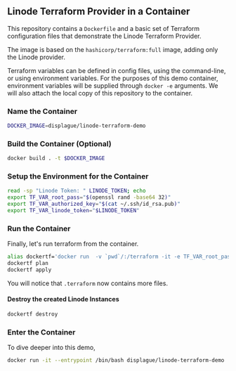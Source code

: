 ## Linode Terraform Provider in a Container

This repository contains a `Dockerfile` and a basic set of Terraform configuration files that demonstrate the Linode Terraform Provider.

The image is based on the `hashicorp/terraform:full` image, adding only the Linode provider.

Terraform variables can be defined in config files, using the command-line, or using environment variables.  For the purposes of this demo container, environment variables will be supplied through `docker -e` arguments.  We will also attach the local copy of this repository to the container.

### Name the Container

```bash
DOCKER_IMAGE=displague/linode-terraform-demo
```

### Build the Container (Optional)

```bash
docker build . -t $DOCKER_IMAGE
```

### Setup the Environment for the Container

```bash
read -sp "Linode Token: " LINODE_TOKEN; echo
export TF_VAR_root_pass="$(openssl rand -base64 32)"
export TF_VAR_authorized_key="$(cat ~/.ssh/id_rsa.pub)"
export TF_VAR_linode_token="$LINODE_TOKEN"
```

### Run the Container

Finally, let's run terraform from the container.

```bash
alias dockertf='docker run  -v `pwd`/:/terraform -it -e TF_VAR_root_pass="$TF_VAR_root_pass" -e TF_VAR_authorized_key="$TF_VAR_authorized_key" -e TF_VAR_linode_token="$TF_VAR_linode_token" $DOCKER_IMAGE'
dockertf plan
dockertf apply
```

You will notice that `.terraform` now contains more files.

#### Destroy the created Linode Instances


```bash
dockertf destroy
```

### Enter the Container

To dive deeper into this demo,

```bash
docker run -it --entrypoint /bin/bash displague/linode-terraform-demo
```

